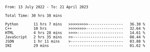 <!--START_SECTION:waka-->

```text
From: 13 July 2022 - To: 21 April 2023

Total Time: 30 hrs 38 mins

Python       11 hrs 7 mins   >>>>>>>>>----------------   36.30 %
C++          10 hrs          >>>>>>>>-----------------   32.64 %
HTML         4 hrs 28 mins   >>>>---------------------   14.61 %
JavaScript   2 hrs 35 mins   >>-----------------------   08.44 %
JSON         1 hr 11 mins    >------------------------   03.88 %
INI          29 mins         -------------------------   01.62 %
```

<!--END_SECTION:waka-->

<!---
yvanlok/yvanlok is a ✨ special ✨ repository because its `README.md` (this file) appears on your GitHub profile.
You can click the Preview link to take a look at your changes.
--->
